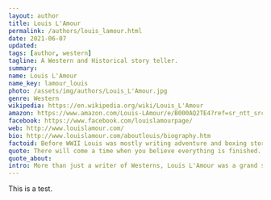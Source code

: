 ```yaml
---
layout: author
title: Louis L'Amour
permalink: /authors/louis_lamour.html
date: 2021-06-07
updated: 
tags: [author, western]
tagline: A Western and Historical story teller.
summary: 
name: Louis L'Amour
name_key: lamour_louis
photo: /assets/img/authors/Louis_L'Amour.jpg
genre: Western
wikipedia: https://en.wikipedia.org/wiki/Louis_L'Amour
amazon: https://www.amazon.com/Louis-LAmour/e/B000AQ2TE4?ref=sr_ntt_srch_lnk_9&qid=1622728859&sr=8-9
facebook: https://www.facebook.com/louislamourpage/
web: http://www.louislamour.com/
bio: http://www.louislamour.com/aboutlouis/biography.htm
factoid: Before WWII Louis was mostly writing adventure and boxing stories...
quote: There will come a time when you believe everything is finished. Yet that will be the beginning.
quote_about: 
intro: More than just a writer of Westerns, Louis L'Amour was a grand story teller. I used to keep a folded note in my wallet with the title of each of his books I had read. I scoured bookstores and libraries looking for the odd one I hadn't read yet. I quit tallying these titles sowmwhere after 60+.
---
```


This is a test.

